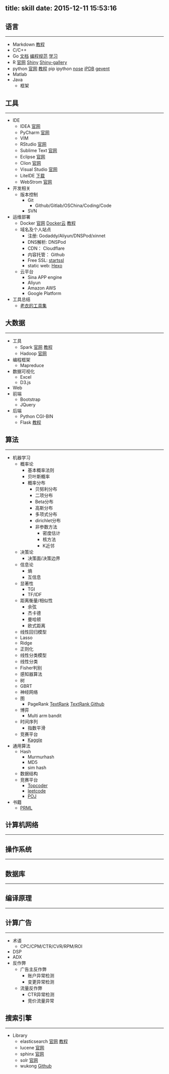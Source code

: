 title: skill
date: 2015-12-11 15:53:16
---

## 语言
---
 * Markdown [教程](http://ibruce.info/2013/11/26/markdown/) 
 * C/C++ 
 * Go [文档](http://godoc.golangtc.com/doc/) [编程规范](http://ilovers.sinaapp.com/doc/golang-specification.html) [学习](http://hacpai.com/article/1437497122181)
 * R [官网](https://www.r-project.org/) [Shiny](http://yanping.me/shiny-tutorial/) [Shiny-gallery](http://shiny.rstudio.com/gallery/)
 * python [官网](www.python.org/) [教程](http://www.pythondoc.com/pythontutorial27/index.html) pip ipython [nose](http://pythontesting.net/framework/nose/nose-introduction/) [iPDB](http://blog.csdn.net/lengyisheng/article/details/18254763) [gevent](www.gevent.org/)
 * Matlab
 * Java
   * 框架 

## 工具
---
 * IDE
   * IDEA [官网](https://www.jetbrains.com)
   * PyCharm [官网](https://www.jetbrains.com)
   * VIM
   * RStudio [官网](www.rstudio.com)
   * Sublime Text [官网](www.sublimetext.com)
   * Eclipse [官网](download.eclipse.org)
   * Clion [官网](https://www.jetbrains.com)
   * Visual Studio [官网](https://www.visualstudio.com/zh-cn/downloads/download-visual-studio-vs.aspx)
   * LiteIDE [下载](http://www.golangtc.com/go/liteide)
   * WebStrom [官网](https://www.jetbrains.com)
 * 开发相关
   * 版本控制
     * Git
       * Github/Gitlab/OSChina/Coding/Code
     * SVN    
 * 运维部署
   * Docker [官网](http://www.docker.com/)  [Docker云](https://dashboard.daocloud.io/) [教程](https://www.gitbook.com/book/yeasy/docker_practice/details)
   * 域名及个人站点
     * 注册: Godaddy/Aliyun/DNSPod/xinnet
     * DNS解析: DNSPod
     * CDN： Cloudflare
     * 内容托管： Github  
     * Free SSL: [startssl](http://www.startssl.com/)
     * static web: [Hexo](www.hexo.com/)
   * 云平台
     * Sina APP engine
     * Aliyun
     * Amazon AWS
     * Google Platform 
 * 工具总结
   * [老衣的工具集](http://yimingzhi.net/2015/12/lao-yi-de-gong-ju-ji-2015-ban)

## 大数据
---
 * 工具
   * Spark [官网](spark.apache.org)  [教程](https://endymecy.gitbooks.io/spark-programming-guide-zh-cn/content/) 
   * Hadoop [官网](hadoop.apache.org)
 * 编程框架
   * Mapreduce
 * 数据可视化
   * Excel
   * D3.js
* Web
 * 前端
   * Bootstrap
   * JQuery
 * 后端
   * Python CGI-BIN  
   * Flask [教程](http://www.pythondoc.com/flask/index.html)

## 算法
---
 * 机器学习
   * 概率论
     * 基本概率法则
     * 贝叶斯概率
     * 概率分布
       * 贝努利分布
       * 二项分布
       * Beta分布
       * 高斯分布
       * 多项式分布
       * dirichlet分布
       * 非参数方法
         * 密度估计
         * 核方法
         * K近邻 
   * 决策论
     * 决策面/决策边界 
   * 信息论 
     * 熵
     * 互信息 
   * 显著性
     * TGI
     * TF/IDF
   * 距离衡量/相似性
     * 余弦
     * 杰卡德
     * 曼哈顿
     * 欧式距离
   * 线性回归模型
    * Lasso 
    * Ridge
    * 正则化
   * 线性分类模型
    * 线性分类
    * Fisher判别
    * 感知器算法 
   * 树
    * GBRT
   * 神经网络
   * 图
     * PageRank [TextRank](http://www.notehub.cn/2016/01/05/algo/graph/textrank/) [TextRank Github](https://github.com/someus/TextRank4ZH)
   * 博弈
     * Multi arm bandit
   * 时间序列
     * 指数平滑
   * 竞赛平台
     * [Kaggle](https://www.kaggle.com/)   
 * 通用算法
   * Hash
     * Murmurhash
     * MD5
     * sim hash
   * 数据结构 
   * 竞赛平台
     * [Topcoder](http://www.topcoder.com/)
     * [leetcode](www.leetcode.com)
     * [POJ](http://poj.org/) 
 * 书籍
   * [PRML](https://www.gitbook.com/subscribe/book/mqshen/prml)  

## 计算机网络
---

## 操作系统
---

## 数据库
---

## 编译原理
---


## 计算广告
---
 * 术语
   * CPC/CPM/CTR/CVR/RPM/ROI
 * DSP
 * ADX
 * 反作弊
   * 广告主反作弊
     * 账户异常检测
     * 变更异常检测 
   * 流量反作弊
     * CTR异常检测
     * 竞价流量异常    

## 搜索引擎
---
 * Library
   * elasticsearch [官网](https://www.elastic.co/) [教程](https://github.com/looly/elasticsearch-definitive-guide-cn)
   * lucene [官网](http://lucene.apache.org/)
   * sphinx [官网](http://sphinxsearch.com/)
   * solr [官网](http://lucene.apache.org/solr/)
   * wukong [Github](https://github.com/huichen/wukong)
